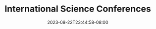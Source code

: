 ---
title: International Science Conferences
number: "03"
position: Germany
date: "2023-08-22T23:44:58-08:00"
files:
  - title: Video
    icon: "fa-regular fa-circle-play"
    link: "/video"
  - title: PPT
    icon: "fa-regular fa-file-powerpoint"
    link: "/audio"
  - title: Paper
    icon: "fa-regular fa-file"
    link: "/paper"
---